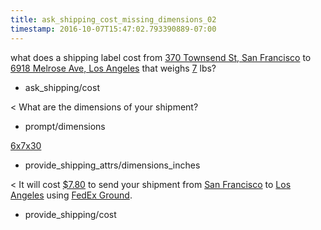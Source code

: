 ```yaml
---
title: ask_shipping_cost_missing_dimensions_02
timestamp: 2016-10-07T15:47:02.793390889-07:00
---
```


what does a shipping label cost from [370 Townsend St, San Francisco](address#from) to [6918 Melrose Ave, Los Angeles](address#to) that weighs [7](weight#pounds) lbs?
* ask_shipping/cost

< What are the dimensions of your shipment?
* prompt/dimensions

[6x7x30](dimensions#inches)
* provide_shipping_attrs/dimensions_inches

< It will cost [$7.80](amount-of-money/cost) to send your shipment from [San Francisco](city#from) to [Los Angeles](city#to) using [FedEx Ground](carrier).
* provide_shipping/cost
